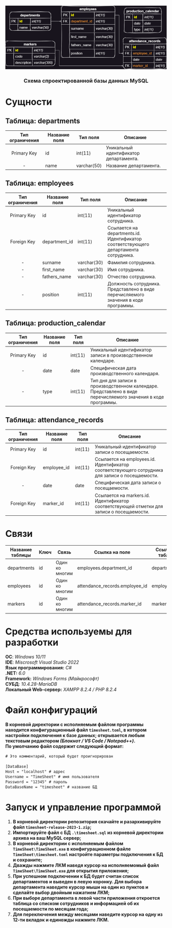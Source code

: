 <p align="center">
    <img src="diagram.png"><br>
    <h3 align ="center"><b>Схема спроектированной базы данных MySQL</b></h3>
</p>

# **Cущности**

## **Таблица: departments**
|Тип ограничения|	Название поля|	Тип поля|	Описание|
|:--:|---|---|---|
|Primary Key|	id|	int(11)|	Уникальный идентификатор департамента.|
|-|name|	varchar(50)|	Название департамента.|

## **Таблица: employees**
|Тип ограничения|	Название поля|	Тип поля|	Описание|
|:--:|---|---|---|
| Primary Key| id| int(11)|	Уникальный идентификатор сотрудника.|
| Foreign Key|	department_id|	int(11)|	Ссылается на departments.id. Идентификатор соответствующего департамента сотрудника.|
|-|surname|	varchar(30)|	Фамилия сотрудника.|
|-|first_name|	varchar(30)|	Имя сотрудника.|
|-|fathers_name|	varchar(30)|	Отчество сотрудника.|
|-|position|	int(11)|	Должность сотрудника. Представлено в виде перечисляемого значения в коде программы.|

## **Таблица: production_calendar**
|Тип ограничения|	Название поля|	Тип поля|	Описание|
|:--:|---|---|---|
|Primary Key|	id|	int(11)|	Уникальный идентификатор записи в производственном календаре.|
|-|date|	date|	Специфическая дата производственного календаря.|
|-|type|	int(11)|	Тип дня для записи в производственном календаре. Представлено в виде перечисляемого значения в коде программы.|

## **Таблица: attendance_records**
|Тип ограничения|	Название поля|	Тип поля|	Описание|
|:--:|---|---|---|
|Primary Key|	id|	int(11)|	Уникальный идентификатор записи о посещаемости.|
|Foreign Key|	employee_id|	int(11)|	Ссылается на employees.id. Идентификатор соответствующего сотрудника для записи о посещаемости.|
|-|date|	date|	Специфическая дата записи о посещаемости.|
|Foreign Key|	marker_id|	int(11)|	Ссылается на markers.id. Идентификатор соответствующей отметки для записи о посещаемости.|

# **Связи**
|Название таблицы|	Ключ|	Связь|	Ссылка на поле|	Ссылка на таблицу|
| --- | --- | --- | --- | --- |
|departments|	id|	Один ко многим|	employees.department_id|	departments.id|
|employees|	id|	Один ко многим|	attendance_records.employee_id|	employees.id|
|markers|	id|	Один ко многим|	attendance_records.marker_id|	markers.id|

# **Средства используемы для разработки**
**ОС**: *Windows 10/11*  
**IDE**: *Miscrosoft Visual Studio 2022*  
**Язык программирования:** *C#*  
**.NET:** *6.0*   
**Framework:** *Windows Forms (Майкрософт)*  
**СУБД**: *10.4.28-MariaDB*  
**Локальный Web-сервер:** *XAMPP 8.2.4 / PHP 8.2.4*

# **Файл конфигураций**
**В корневой директории с исполняемым файлом программы находится конфигурационный файл `timesheet.toml`, в котором настройки подключения к базе данных; открывается любым текстовым редактором _(Блокнот / VS Code / Notepad++)_.**  
**По умолчанию файл содержит следующий формат:**
```
# Это комментарий, который будет проигнорирован

[DataBase]
Host = "localhost" # адрес
Username = "TimeSheet" # имя пользователя
Password = "12345" # пароль
DataBaseName = "timesheet" # название БД
```
# Запуск и управление программой
1. **В корневой директории репозитория скачайте и разархивируйте файл `timesheet-release-2023-1.zip`;**
1. **Импортируйте файл с БД `.\timesheet.sql` из корневой директории архива на ваш MySQL сервер;**
2. **В корневой директории с исполняемым файлом `TimeSheet\TimeSheet.exe` в конфигурационном файле `TimeSheet\timesheet.toml` настройте параметры подключения к БД и сохраните;**
3. **Дважды нажмите ЛКМ наведя курсор на исполняемомый файл `TimeSheet\TimeSheet.exe` для открытия приложения;**
4. **При успешном подключении к БД будет считан список департаментов и выведен в левую коронку. Для выбора департамента наведите курсор мыши на один из пунктов и сделайте выбор двойным нажатием ЛКМ;**
5. **При выборе департамента в левой части приложения откроется таблица со списком сотрудников и информацией об их посещаемости по месяцам года;**  
6. **Для переключения между месяцами наведите курсор на одну из 12-ти вкладок и единожды нажмите ЛКМ.**
